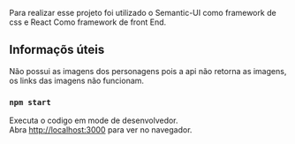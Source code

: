 Para realizar esse projeto foi utilizado o Semantic-UI como framework de css e React Como framework de front End.



## Informaçõs úteis 

Não possui as imagens dos personagens pois a api não retorna as imagens, os links das imagens não funcionam. 

### `npm start`

Executa o codigo em mode de desenvolvedor.<br />
Abra [http://localhost:3000](http://localhost:3000) para ver no navegador.

